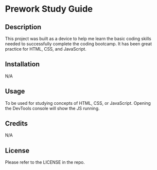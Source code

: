 # Prework Study Guide

## Description

This project was built as a device to help me learn the basic coding skills needed to successfully complete the coding bootcamp. It has been great practice for HTML, CSS, and JavaScript.

## Installation

N/A

## Usage

To be used for studying concepts of HTML, CSS, or JavaScript. Opening the DevTools console will show the JS running.

## Credits

N/A

## License

Please refer to the LICENSE in the repo.


